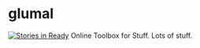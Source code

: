 glumal
======

[![Stories in Ready](https://badge.waffle.io/htmlguy/glumal.svg?label=ready&title=Ready)](http://waffle.io/htmlguy/glumal)
Online Toolbox for Stuff. Lots of stuff.
